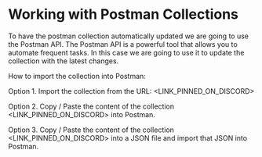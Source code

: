 # Working with Postman Collections

To have the postman collection automatically updated we are going to use the Postman API. The Postman API is a powerful tool that allows you to automate frequent tasks. In this case we are going to use it to update the collection with the latest changes.

How to import the collection into Postman:

Option 1. Import the collection from the URL: <LINK_PINNED_ON_DISCORD>

Option 2. Copy / Paste the content of the collection <LINK_PINNED_ON_DISCORD> into Postman.

Option 3. Copy / Paste the content of the collection <LINK_PINNED_ON_DISCORD> into a JSON file and import that JSON into Postman.
